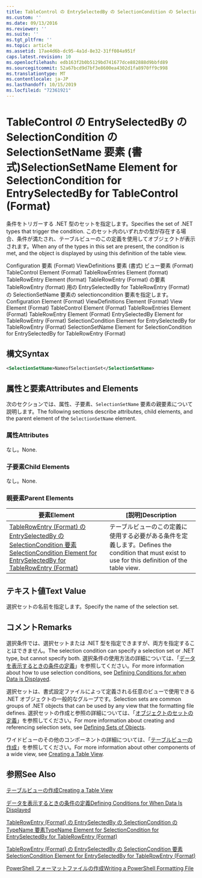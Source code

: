 ```yaml
---
title: TableControl の EntrySelectedBy の SelectionCondition の SelectionSetName 要素 (Format) |Microsoft Docs
ms.custom: ''
ms.date: 09/13/2016
ms.reviewer: ''
ms.suite: ''
ms.tgt_pltfrm: ''
ms.topic: article
ms.assetid: 17ae4d6b-dc95-4a1d-8e32-31ff084a951f
caps.latest.revision: 10
ms.openlocfilehash: edb163f2b0b5129bd741677dce882888d9bbfd89
ms.sourcegitcommit: 52a67bcd9d7bf3e8600ea4302d1fa8970ff9c998
ms.translationtype: MT
ms.contentlocale: ja-JP
ms.lasthandoff: 10/15/2019
ms.locfileid: "72361921"
---
```

# <a name="selectionsetname-element-for-selectioncondition-for-entryselectedby-for-tablecontrol-format"></a><span data-ttu-id="0935d-102">TableControl の EntrySelectedBy の SelectionCondition の SelectionSetName 要素 (書式)</span><span class="sxs-lookup"><span data-stu-id="0935d-102">SelectionSetName Element for SelectionCondition for EntrySelectedBy for TableControl (Format)</span></span>

<span data-ttu-id="0935d-103">条件をトリガーする .NET 型のセットを指定します。</span><span class="sxs-lookup"><span data-stu-id="0935d-103">Specifies the set of .NET types that trigger the condition.</span></span> <span data-ttu-id="0935d-104">このセット内のいずれかの型が存在する場合、条件が満たされ、テーブルビューのこの定義を使用してオブジェクトが表示されます。</span><span class="sxs-lookup"><span data-stu-id="0935d-104">When any of the types in this set are present, the condition is met, and the object is displayed by using this definition of the table view.</span></span>

<span data-ttu-id="0935d-105">Configuration 要素 (Format) ViewDefinitions 要素 (書式) ビュー要素 (Format) TableControl Element (Format) TableRowEntries Element (format) TableRowEntry Element (format) TableRowEntry (Format) の要素TableRowEntry (format) 用の EntrySelectedBy for TableRowEntry (Format) の SelectionSetName 要素の selectioncondition 要素を指定します。</span><span class="sxs-lookup"><span data-stu-id="0935d-105">Configuration Element (Format) ViewDefinitions Element (Format) View Element (Format) TableControl Element (Format) TableRowEntries Element (Format) TableRowEntry Element (Format) EntrySelectedBy Element for TableRowEntry (Format) SelectionCondition Element for EntrySelectedBy for TableRowEntry (Format) SelectionSetName Element for SelectionCondition for EntrySelectedBy for TableRowEntry (Format)</span></span>

## <a name="syntax"></a><span data-ttu-id="0935d-106">構文</span><span class="sxs-lookup"><span data-stu-id="0935d-106">Syntax</span></span>

```xml
<SelectionSetName>NameofSelectionSet</SelectionSetName>
```

## <a name="attributes-and-elements"></a><span data-ttu-id="0935d-107">属性と要素</span><span class="sxs-lookup"><span data-stu-id="0935d-107">Attributes and Elements</span></span>

<span data-ttu-id="0935d-108">次のセクションでは、属性、子要素、`SelectionSetName` 要素の親要素について説明します。</span><span class="sxs-lookup"><span data-stu-id="0935d-108">The following sections describe attributes, child elements, and the parent element of the `SelectionSetName` element.</span></span>

### <a name="attributes"></a><span data-ttu-id="0935d-109">属性</span><span class="sxs-lookup"><span data-stu-id="0935d-109">Attributes</span></span>

<span data-ttu-id="0935d-110">なし。</span><span class="sxs-lookup"><span data-stu-id="0935d-110">None.</span></span>

### <a name="child-elements"></a><span data-ttu-id="0935d-111">子要素</span><span class="sxs-lookup"><span data-stu-id="0935d-111">Child Elements</span></span>

<span data-ttu-id="0935d-112">なし。</span><span class="sxs-lookup"><span data-stu-id="0935d-112">None.</span></span>

### <a name="parent-elements"></a><span data-ttu-id="0935d-113">親要素</span><span class="sxs-lookup"><span data-stu-id="0935d-113">Parent Elements</span></span>

|<span data-ttu-id="0935d-114">要素</span><span class="sxs-lookup"><span data-stu-id="0935d-114">Element</span></span>|<span data-ttu-id="0935d-115">[説明]</span><span class="sxs-lookup"><span data-stu-id="0935d-115">Description</span></span>|
|-------------|-----------------|
|[<span data-ttu-id="0935d-116">TableRowEntry (Format) の EntrySelectedBy の SelectionCondition 要素</span><span class="sxs-lookup"><span data-stu-id="0935d-116">SelectionCondition Element for EntrySelectedBy for TableRowEntry (Format)</span></span>](./selectioncondition-element-for-entryselectedby-for-tablecontrol-format.md)|<span data-ttu-id="0935d-117">テーブルビューのこの定義に使用する必要がある条件を定義します。</span><span class="sxs-lookup"><span data-stu-id="0935d-117">Defines the condition that must exist to use for this definition of the table view.</span></span>|

## <a name="text-value"></a><span data-ttu-id="0935d-118">テキスト値</span><span class="sxs-lookup"><span data-stu-id="0935d-118">Text Value</span></span>

<span data-ttu-id="0935d-119">選択セットの名前を指定します。</span><span class="sxs-lookup"><span data-stu-id="0935d-119">Specify the name of the selection set.</span></span>

## <a name="remarks"></a><span data-ttu-id="0935d-120">コメント</span><span class="sxs-lookup"><span data-stu-id="0935d-120">Remarks</span></span>

<span data-ttu-id="0935d-121">選択条件では、選択セットまたは .NET 型を指定できますが、両方を指定することはできません。</span><span class="sxs-lookup"><span data-stu-id="0935d-121">The selection condition can specify a selection set or .NET type, but cannot specify both.</span></span> <span data-ttu-id="0935d-122">選択条件の使用方法の詳細については、「[データを表示するときの条件の定義](./defining-conditions-for-displaying-data.md)」を参照してください。</span><span class="sxs-lookup"><span data-stu-id="0935d-122">For more information about how to use selection conditions, see [Defining Conditions for when Data is Displayed](./defining-conditions-for-displaying-data.md).</span></span>

<span data-ttu-id="0935d-123">選択セットは、書式設定ファイルによって定義される任意のビューで使用できる .NET オブジェクトの一般的なグループです。</span><span class="sxs-lookup"><span data-stu-id="0935d-123">Selection sets are common groups of .NET objects that can be used by any view that the formatting file defines.</span></span> <span data-ttu-id="0935d-124">選択セットの作成と参照の詳細については、「[オブジェクトのセットの定義](./defining-selection-sets.md)」を参照してください。</span><span class="sxs-lookup"><span data-stu-id="0935d-124">For more information about creating and referencing selection sets, see [Defining Sets of Objects](./defining-selection-sets.md).</span></span>

<span data-ttu-id="0935d-125">ワイドビューのその他のコンポーネントの詳細については、「[テーブルビューの作成](./creating-a-table-view.md)」を参照してください。</span><span class="sxs-lookup"><span data-stu-id="0935d-125">For more information about other components of a wide view, see [Creating a Table View](./creating-a-table-view.md).</span></span>

## <a name="see-also"></a><span data-ttu-id="0935d-126">参照</span><span class="sxs-lookup"><span data-stu-id="0935d-126">See Also</span></span>

[<span data-ttu-id="0935d-127">テーブルビューの作成</span><span class="sxs-lookup"><span data-stu-id="0935d-127">Creating a Table View</span></span>](./creating-a-table-view.md)

[<span data-ttu-id="0935d-128">データを表示するときの条件の定義</span><span class="sxs-lookup"><span data-stu-id="0935d-128">Defining Conditions for When Data Is Displayed</span></span>](./defining-conditions-for-displaying-data.md)

[<span data-ttu-id="0935d-129">TableRowEntry (Format) の EntrySelectedBy の SelectionCondition の TypeName 要素</span><span class="sxs-lookup"><span data-stu-id="0935d-129">TypeName Element for SelectionCondition for EntrySelectedBy for TableRowEntry (Format)</span></span>](./typename-element-for-selectioncondition-for-entryselectedby-for-tablecontrol-format.md)

[<span data-ttu-id="0935d-130">TableRowEntry (Format) の EntrySelectedBy の SelectionCondition 要素</span><span class="sxs-lookup"><span data-stu-id="0935d-130">SelectionCondition Element for EntrySelectedBy for TableRowEntry (Format)</span></span>](./selectioncondition-element-for-entryselectedby-for-tablecontrol-format.md)

[<span data-ttu-id="0935d-131">PowerShell フォーマットファイルの作成</span><span class="sxs-lookup"><span data-stu-id="0935d-131">Writing a PowerShell Formatting File</span></span>](./writing-a-powershell-formatting-file.md)
